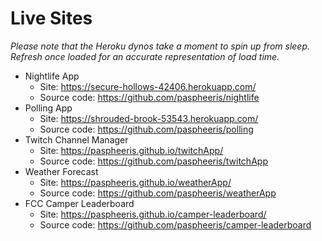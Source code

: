 # Live Sites
*Please note that the Heroku dynos take a moment to spin up from sleep. Refresh once loaded for an accurate representation of load time.*

* Nightlife App
  * Site: https://secure-hollows-42406.herokuapp.com/
  * Source code: https://github.com/paspheeris/nightlife
* Polling App
  * Site: https://shrouded-brook-53543.herokuapp.com/
  * Source code: https://github.com/paspheeris/polling 
* Twitch Channel Manager
  * Site: https://paspheeris.github.io/twitchApp/
  * Source code: https://github.com/paspheeris/twitchApp
* Weather Forecast
  * Site: https://paspheeris.github.io/weatherApp/
  * Source code: https://github.com/paspheeris/weatherApp
* FCC Camper Leaderboard
  * Site: https://paspheeris.github.io/camper-leaderboard/
  * Source code: https://github.com/paspheeris/camper-leaderboard
